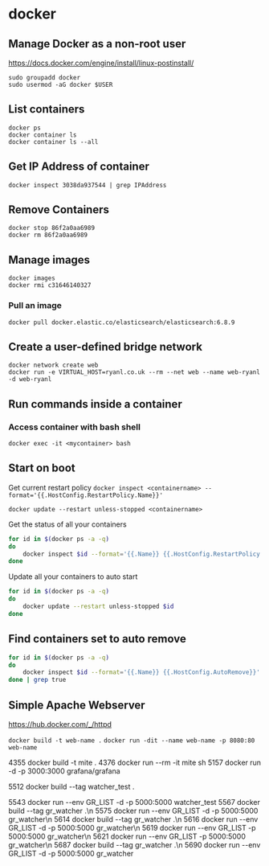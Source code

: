 # docker

## Manage Docker as a non-root user

https://docs.docker.com/engine/install/linux-postinstall/

```
sudo groupadd docker
sudo usermod -aG docker $USER
```

## List containers

`docker ps`  
`docker container ls`  
`docker container ls --all`  

## Get IP Address of container

`docker inspect 3038da937544 | grep IPAddress`

## Remove Containers

`docker stop 86f2a0aa6989`  
`docker rm 86f2a0aa6989`

## Manage images

`docker images`  
`docker rmi c31646140327`

### Pull an image

`docker pull docker.elastic.co/elasticsearch/elasticsearch:6.8.9`

## Create a user-defined bridge network

`docker network create web`  
`docker run -e VIRTUAL_HOST=ryanl.co.uk --rm --net web --name web-ryanl -d web-ryanl`

## Run commands inside a container

### Access container with bash shell

`docker exec -it <mycontainer> bash`

## Start on boot

Get current restart policy
`docker inspect <containername> --format='{{.HostConfig.RestartPolicy.Name}}'`

`docker update --restart unless-stopped <containername>`

Get the status of all your containers

```bash
for id in $(docker ps -a -q)
do
    docker inspect $id --format='{{.Name}} {{.HostConfig.RestartPolicy.Name}}'
done
```

Update all your containers to auto start

```bash
for id in $(docker ps -a -q)
do
    docker update --restart unless-stopped $id
done
```

## Find containers set to auto remove

```bash
for id in $(docker ps -a -q)
do
    docker inspect $id --format='{{.Name}} {{.HostConfig.AutoRemove}}'
done | grep true
```

## Simple Apache Webserver

https://hub.docker.com/_/httpd  

`docker build -t web-name .`
`docker run -dit --name web-name -p 8080:80 web-name`


 4355  docker build -t mite .
 4376  docker run --rm -it mite sh
 5157  docker run -d -p 3000:3000 grafana/grafana

 5512  docker build --tag watcher_test .

 5543  docker run --env GR_LIST -d -p 5000:5000 watcher_test
 5567  docker build --tag gr_watcher .\n
 5575  docker run --env GR_LIST -d -p 5000:5000 gr_watcher\n
 5614  docker build --tag gr_watcher .\n
 5616  docker run --env GR_LIST -d -p 5000:5000 gr_watcher\n
 5619  docker run --env GR_LIST -p 5000:5000 gr_watcher\n
 5621  docker run --env GR_LIST -p 5000:5000 gr_watcher\n
 5687  docker build --tag gr_watcher .\n
 5690  docker run --env GR_LIST -d -p 5000:5000 gr_watcher
